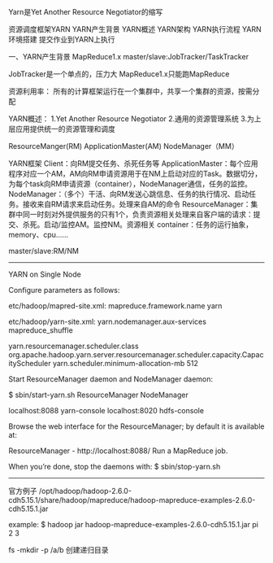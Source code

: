 Yarn是Yet Another Resource Negotiator的缩写


资源调度框架YARN
YARN产生背景
YARN概述
YARN架构
YARN执行流程
YARN环境搭建
提交作业到YARN上执行



一、YARN产生背景
MapReduce1.x
master/slave:JobTracker/TaskTracker

JobTracker是一个单点的，压力大
MapReduce1.x只能跑MapReduce

资源利用率：
所有的计算框架运行在一个集群中，共享一个集群的资源，按需分配 

YARN概述：
1.Yet Another Resource Negotiator
2.通用的资源管理系统
3.为上层应用提供统一的资源管理和调度

ResourceManger(RM)
ApplicationMaster(AM)
NodeManager（MM）

YARN框架
Client：向RM提交任务、杀死任务等
ApplicationMaster：每个应用程序对应一个AM，AM向RM申请资源用于在NM上启动对应的Task。数据切分，为每个task向RM申请资源（container），NodeManager通信，任务的监控。
NodeManager：（多个）干活、向RM发送心跳信息、任务的执行情况、启动任务。接收来自RM请求来启动任务。处理来自AM的命令
ResourceManager：集群中同一时刻对外提供服务的只有1个，负责资源相关处理来自客户端的请求：提交、杀死。启动/监控AM。监控NM。资源相关
container：任务的运行抽象，memory、cpu......

master/slave:RM/NM 

--------------------------------------------------------------------------------------------------------------------------------------------

YARN on Single Node

Configure parameters as follows:

etc/hadoop/mapred-site.xml:
<configuration>
<property>
    <name>mapreduce.framework.name</name>
    <value>yarn</value>
</property>
</configuration>

etc/hadoop/yarn-site.xml:
<configuration>
<property>
    <name>yarn.nodemanager.aux-services</name>
    <value>mapreduce_shuffle</value>
</property>
</configuration>


<property>
<name>yarn.resourcemanager.scheduler.class</name>
<value>org.apache.hadoop.yarn.server.resourcemanager.scheduler.capacity.CapacityScheduler</value>
</property>
<property>
<name>yarn.scheduler.minimum-allocation-mb</name>
<value>512</value>
</property>






Start ResourceManager daemon and NodeManager daemon:

$ sbin/start-yarn.sh
ResourceManager
NodeManager

localhost:8088 yarn-console
localhost:8020 hdfs-console

Browse the web interface for the ResourceManager; by default it is available at:

ResourceManager - http://localhost:8088/
Run a MapReduce job.

When you’re done, stop the daemons with:
$ sbin/stop-yarn.sh

--------------------------------------------------------------------------------------------------------------------------------------------
官方例子
/opt/hadoop/hadoop-2.6.0-cdh5.15.1/share/hadoop/mapreduce/hadoop-mapreduce-examples-2.6.0-cdh5.15.1.jar

example:
$ hadoop jar hadoop-mapreduce-examples-2.6.0-cdh5.15.1.jar pi 2 3


fs -mkdir -p /a/b  创建递归目录


























